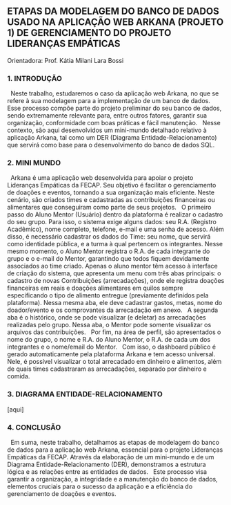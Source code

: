 ## ETAPAS DA MODELAGEM DO BANCO DE DADOS USADO NA APLICAÇÃO WEB ARKANA (PROJETO 1) DE GERENCIAMENTO DO PROJETO LIDERANÇAS EMPÁTICAS
Orientadora: Prof. Kátia Milani Lara Bossi

### 1. INTRODUÇÃO
&nbsp;&nbsp;Neste trabalho, estudaremos o caso da aplicação web Arkana, no que se refere à sua modelagem para a implementação de um banco de dados. Esse processo compõe parte do projeto preliminar do seu banco de dados, sendo extremamente relevante para, entre outros fatores, garantir sua organização, conformidade com boas práticas e fácil manutenção.
&nbsp;&nbsp;Nesse contexto, são aqui desenvolvidos um mini-mundo detalhado relativo à aplicação Arkana, tal como um DER (Diagrama Entidade-Relacionamento) que servirá como base para o desenvolvimento do banco de dados SQL.

### 2. MINI MUNDO
&nbsp;&nbsp;Arkana é uma aplicação web desenvolvida para apoiar o projeto Lideranças Empáticas da FECAP. Seu objetivo é facilitar o gerenciamento de doações e eventos, tornando a sua organização mais eficiente. Neste cenário, são criados times e cadastradas as contribuições financeiras ou alimentares que conseguiram como parte de seus projetos.
&nbsp;&nbsp;O primeiro passo do Aluno Mentor (Usuário) dentro da plataforma é realizar o cadastro do seu grupo. Para isso, o sistema exige alguns dados: seu R.A. (Registro Acadêmico), nome completo, telefone, e-mail e uma senha de acesso. Além disso, é necessário cadastrar os dados do Time: seu nome, que servirá como identidade pública, e a turma à qual pertencem os integrantes. Nesse mesmo momento, o Aluno Mentor registra o R.A. de cada integrante do grupo e o e-mail do Mentor, garantindo que todos fiquem devidamente associados ao time criado. Apenas o aluno mentor têm acesso à interface de criação do sistema, que apresenta um menu com três abas principais: o cadastro de novas Contribuições (arrecadações), onde ele registra doações financeiras em reais e doações alimentares em quilos sempre especificando o tipo de alimento entregue (previamente definidos pela plataforma). Nessa mesma aba, ele deve cadastrar gastos, metas, nome do doador/evento e os comprovantes da arrecadação em anexo.
&nbsp;&nbsp;A segunda aba é o histórico, onde se pode visualizar (e deletar) as arrecadações realizadas pelo grupo. Nessa aba, o Mentor pode somente visualizar os arquivos das contribuições.
&nbsp;&nbsp;Por fim, na área de perfil, são apresentados o nome do grupo, o nome e R.A. do Aluno Mentor, o R.A. de cada um dos integrantes e o nome/email do Mentor.
&nbsp;&nbsp;Com isso, o dashboard público é gerado automaticamente pela plataforma Arkana e tem acesso universal. Nele, é possível visualizar o total arrecadado em dinheiro e alimentos, além de quais times cadastraram as arrecadações, separado por dinheiro e comida.


### 3. DIAGRAMA ENTIDADE-RELACIONAMENTO
[aqui]

### 4. CONCLUSÃO
&nbsp;&nbsp;Em suma, neste trabalho, detalhamos as etapas de modelagem do banco de dados para a aplicação web Arkana, essencial para o projeto Lideranças Empáticas da FECAP. Através da elaboração de um mini-mundo e de um Diagrama Entidade-Relacionamento (DER), demonstramos a estrutura lógica e as relações entre as entidades de dados.
&nbsp;&nbsp;Este processo visa garantir a organização, a integridade e a manutenção do banco de dados, elementos cruciais para o sucesso da aplicação e a eficiência do gerenciamento de doações e eventos.
